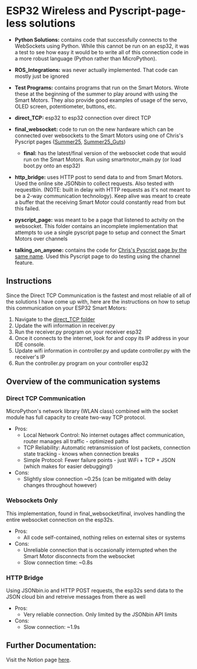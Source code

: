 # ESP32 Wireless and Pyscript-page-less solutions

- **Python Solutions:** contains code that successfully connects to the WebSockets using Python. While this cannot be run on an esp32, it was a test to see how easy it would be to write all of this connection code in a more robust language (Python rather than MicroPython).
- **ROS_Integrations:** was never actually implemented. That code can mostly just be ignored
- **Test Programs:** contains programs that run on the Smart Motors. Wrote these at the beginning of the summer to play around with using the Smart Motors. They also provide good examples of usage of the servo, OLED screen, potentiometer, buttons, etc.

- **direct_TCP:** esp32 to esp32 connection over direct TCP
- **final_websocket:** code to run on the new hardware which can be connected over websockets to the Smart Motors using one of Chris's Pyscript pages ([Summer25](https://pyscript.com/@chrisrogers/summer25/latest?files=README.md), [Summer25_Guts](https://pyscript.com/@chrisrogers/summer25-guts/latest?files=README.md))
   - **final:** has the latest/final version of the websocket code that would run on the Smart Motors. Run using smartmotor_main.py (or load boot.py onto an esp32)
- **http_bridge:** uses HTTP post to send data to and from Smart Motors. Used the online site JSONbin to collect requests. Also tested with requestbin. (NOTE: built in delay with HTTP requests as it's not meant to be a 2-way communication technology). Keep alive was meant to create a buffer that the receiving Smart Motor could constantly read from but this failed.
- **pyscript_page:** was meant to be a page that listened to actvity on the websocket. This folder contains an incomplete implementation that attempts to use a single pyscript page to setup and connect the Smart Motors over channels
- **talking_on_anyone:** contains the code for [Chris's Pyscript page by the same name](https://pyscript.com/@chrisrogers/talking-on-anyone/latest?files=README.md). Used this Pyscript page to do testing using the channel feature.


## Instructions
Since the Direct TCP Communication is the fastest and most reliable of all of the solutions I have come up with, here are the instructions on how to setup this communication on your ESP32 Smart Motors:
1. Navigate to the [direct_TCP folder](https://github.com/iliketocode2/Smart-Motors/tree/main/direct_TCP)
2. Update the wifi information in receiver.py
3. Run the receiver.py program on your receiver esp32
4. Once it connects to the internet, look for and copy its IP address in your IDE console.
5. Update wifi information in controller.py and update controller.py with the receiver's IP
6. Run the controller.py program on your controller esp32

## Overview of the communication systems
### Direct TCP Communication
MicroPython's network library (WLAN class) combined with the socket module has full capacity to create two-way TCP protocol.
- Pros:
   - Local Network Control: No internet outages affect communication, router manages all traffic - optimized paths
   - TCP Reliability: Automatic retransmission of lost packets, connection state tracking - knows when connection breaks
   - Simple Protocol: Fewer failure points - just WiFi + TCP + JSON (which makes for easier debugging!)
- Cons:
   - Slightly slow connection ~0.25s (can be mitigated with delay changes throughout however)
### Websockets Only
This implementation, found in final_websocket/final, involves handling the entire websocket connection on the esp32s.
- Pros:
   - All code self-contained, nothing relies on external sites or systems
- Cons:
   - Unreliable connection that is occasionally interrupted when the Smart Motor disconnects from the websocket
   - Slow connection time: ~0.8s
### HTTP Bridge
Using JSONbin.io and HTTP POST requests, the esp32s send data to the JSON cloud bin and retreive messages from there as well
-  Pros:
   - Very reliable connection. Only limited by the JSONbin API limits
- Cons:
   - Slow connection: ~1.9s
 
## Further Documentation:
Visit the Notion page [here](https://fetlab.notion.site/Smart-Motors-with-Websockets-23cdf3d0e05280e59db1ee467530549b?source=copy_link).
